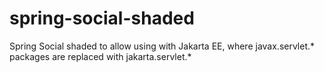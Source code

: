 # spring-social-shaded

Spring Social shaded to allow using with Jakarta EE, where javax.servlet.* packages are replaced with jakarta.servlet.*
